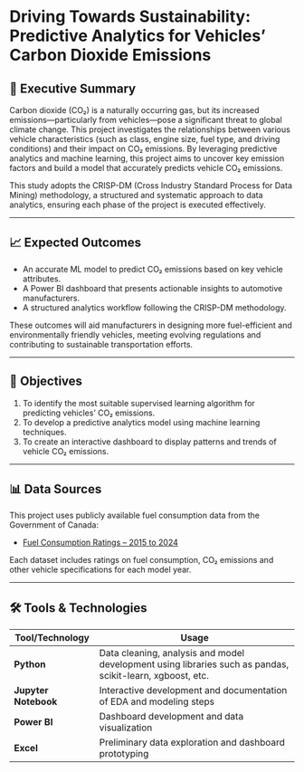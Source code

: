 # Driving Towards Sustainability: Predictive Analytics for Vehicles’ Carbon Dioxide Emissions

## 📌 Executive Summary

Carbon dioxide (CO₂) is a naturally occurring gas, but its increased emissions—particularly from vehicles—pose a significant threat to global climate change. 
This project investigates the relationships between various vehicle characteristics (such as class, engine size, fuel type, and driving conditions) and their impact on CO₂ emissions. 
By leveraging predictive analytics and machine learning, this project aims to uncover key emission factors and build a model that accurately predicts vehicle CO₂ emissions.

This study adopts the CRISP-DM (Cross Industry Standard Process for Data Mining) methodology, a structured and systematic approach to data analytics, ensuring each phase of the project is executed effectively.

---

## 📈 Expected Outcomes

- An accurate ML model to predict CO₂ emissions based on key vehicle attributes.
- A Power BI dashboard that presents actionable insights to automotive manufacturers.
- A structured analytics workflow following the CRISP-DM methodology.

These outcomes will aid manufacturers in designing more fuel-efficient and environmentally friendly vehicles, meeting evolving regulations and contributing to sustainable transportation efforts.

---

## 🎯 Objectives

1. To identify the most suitable supervised learning algorithm for predicting vehicles’ CO₂ emissions.
2. To develop a predictive analytics model using machine learning techniques.
3. To create an interactive dashboard to display patterns and trends of vehicle CO₂ emissions.

---

## 📊 Data Sources

This project uses publicly available fuel consumption data from the Government of Canada:

- [Fuel Consumption Ratings – 2015 to 2024](https://open.canada.ca/data/en/dataset/98f1a129-f628-4ce4-b24d-6f16bf24dd64#wb-auto-6)

Each dataset includes ratings on fuel consumption, CO₂ emissions and other vehicle specifications for each model year.

---

## 🛠️ Tools & Technologies

| Tool/Technology | Usage |
|-----------------|-------|
| **Python**      | Data cleaning, analysis and model development using libraries such as pandas, scikit-learn, xgboost, etc. |
| **Jupyter Notebook** | Interactive development and documentation of EDA and modeling steps |
| **Power BI**    | Dashboard development and data visualization |
| **Excel**       | Preliminary data exploration and dashboard prototyping |

